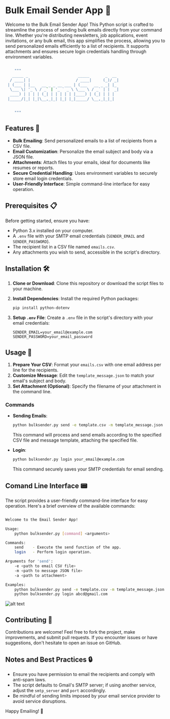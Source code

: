 # Bulk Email Sender App 📨

Welcome to the Bulk Email Sender App! This Python script is crafted to streamline the process of sending bulk emails directly from your command line. Whether you're distributing newsletters, job applications, event invitations, or any bulk email, this app simplifies the process, allowing you to send personalized emails efficiently to a list of recipients. It supports attachments and ensures secure login credentials handling through environment variables.

```bash

    """
   _____ _                      _____       _  __
  / ____| |                    / ____|     (_)/ _|
 | (___ | |__   __ _ _ __ ___ | (___   __ _ _| |_
  \___ \| '_ \ / _` | '_ ` _ \ \___ \ / _` | |  _|
  ____) | | | | (_| | | | | | |____) | (_| | | |
 |_____/|_| |_|\__,_|_| |_| |_|_____/ \__,_|_|_|


    """

```

## Features 🚀

- **Bulk Emailing**: Send personalized emails to a list of recipients from a CSV file.
- **Email Customization**: Personalize the email subject and body via a JSON file.
- **Attachments**: Attach files to your emails, ideal for documents like resumes or reports.
- **Secure Credential Handling**: Uses environment variables to securely store email login credentials.
- **User-Friendly Interface**: Simple command-line interface for easy operation.

## Prerequisites 📋

Before getting started, ensure you have:

- Python 3.x installed on your computer.
- A `.env` file with your SMTP email credentials (`SENDER_EMAIL` and `SENDER_PASSWORD`).
- The recipient list in a CSV file named `emails.csv`.
- Any attachments you wish to send, accessible in the script's directory.

## Installation 🛠

1. **Clone or Download**: Clone this repository or download the script files to your machine.
2. **Install Dependencies**: Install the required Python packages:

   ```bash
   pip install python-dotenv
   ```

3. **Setup `.env` File**: Create a `.env` file in the script's directory with your email credentials:

   ```plaintext
   SENDER_EMAIL=your_email@example.com
   SENDER_PASSWORD=your_email_password
   ```

## Usage 📝

1. **Prepare Your CSV**: Format your `emails.csv` with one email address per line for the recipients.
2. **Customize Message**: Edit the `template_message.json` to match your email's subject and body.
3. **Set Attachment (Optional)**: Specify the filename of your attachment in the command line.

### Commands

- **Sending Emails**:

  ```bash
  python bulksender.py send -e template.csv -m template_message.json -a attachment.pdf
  ```

  This command will process and send emails according to the specified CSV file and message template, attaching the specified file.

- **Login**:

  ```bash
  python bulksender.py login your_email@example.com
  ```

  This command securely saves your SMTP credentials for email sending.

## Comand Line Interface 📟

The script provides a user-friendly command-line interface for easy operation. Here's a brief overview of the available commands:

```bash

Welcome to the Email Sender App!

Usage:
    python bulksender.py [command] <arguments>

Commands:
    send    - Execute the send function of the app.
    login   - Perform login operation.

Arguments for 'send':
    -e <path to email CSV file>
    -m <path to message JSON file>
    -a <path to attachment>

Examples:
    python bulksender.py send -e template.csv -m template_message.json -a cv.pdf
    python bulksender.py login abcd@gmail.com


```

![alt text](email.gif)

## Contributing 🤝

Contributions are welcome! Feel free to fork the project, make improvements, and submit pull requests. If you encounter issues or have suggestions, don't hesitate to open an issue on GitHub.

## Notes and Best Practices 🔒

- Ensure you have permission to email the recipients and comply with anti-spam laws.
- The script defaults to Gmail's SMTP server; if using another service, adjust the `smtp_server` and `port` accordingly.
- Be mindful of sending limits imposed by your email service provider to avoid service disruptions.

Happy Emailing! 🎉
